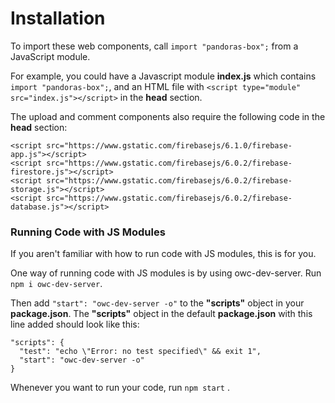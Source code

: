 # Installation

To import these web components, call `import "pandoras-box";` from a JavaScript module.

For example, you could have a Javascript module **index.js** which contains `import "pandoras-box";`, and an HTML file with `<script type="module" src="index.js"></script>` in the **head** section.

The upload and comment components also require the following code in the **head** section:

```
<script src="https://www.gstatic.com/firebasejs/6.1.0/firebase-app.js"></script>
<script src="https://www.gstatic.com/firebasejs/6.0.2/firebase-firestore.js"></script>
<script src="https://www.gstatic.com/firebasejs/6.0.2/firebase-storage.js"></script>
<script src="https://www.gstatic.com/firebasejs/6.0.2/firebase-database.js"></script>
```

### Running Code with JS Modules

If you aren't familiar with how to run code with JS modules, this is for you.

One way of running code with JS modules is by using owc-dev-server. Run `npm i owc-dev-server`. 

Then add `"start": "owc-dev-server -o"` to the **"scripts"** object in your **package.json**. The **"scripts"** object in the default **package.json** with this line added should look like this:

```
"scripts": {
  "test": "echo \"Error: no test specified\" && exit 1",
  "start": "owc-dev-server -o"
}
```
Whenever you want to run your code, run `npm start` .
